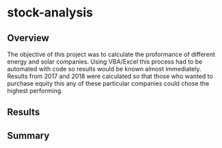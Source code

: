 # stock-analysis

## Overview
The objective of this project was to calculate the proformance of different energy and solar companies. Using VBA/Excel this process had to be automated with code so results would be known almost immediately. Results from 2017 and 2018 were calculated so that those who wanted to purchase equity this any of these particular companies could chose the highest performing.

## Results

## Summary

